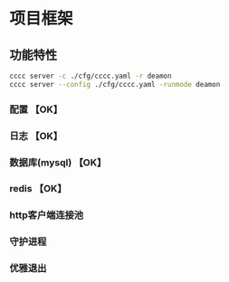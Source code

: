 # 项目框架

## 功能特性
```sh
cccc server -c ./cfg/cccc.yaml -r deamon
cccc server --config ./cfg/cccc.yaml -runmode deamon
```
### 配置 【OK】
### 日志 【OK】
### 数据库(mysql) 【OK】
### redis 【OK】
### http客户端连接池
### 守护进程
### 优雅退出